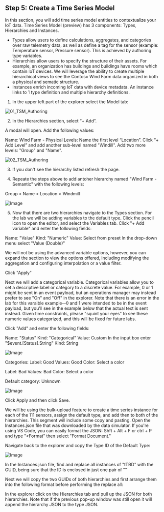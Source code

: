 ## Step 5: Create a Time Series Model

In this section, you will add time series model entities to contextualize your IoT data. Time Series Model (preview) has 3 components: Types, Hierarchies and Instances.

* Types allow users to define calculations, aggregates, and categories over raw telemetry data, as well as define a tag for the sensor (example: Temperature sensor, Pressure sensor). This is achieved by authoring type variables.
* Hierarchies allow users to specify the structure of their assets. For example, an organization has buildings and buildings have rooms which contain IoT devices. We will leverage the ability to create multiple hierarchical views to see the Contoso Wind Farm data organized in both a physical and sematic structure.
* Instances enrich incoming IoT data with device metadata. An instance links to 1 type definition and multiple hierarchy definitions.

1. In the upper left part of the explorer select the Model tab:

![01_TSM_Authoring](../assets/01_TSM_Authoring.png)

2. In the Hierarchies section, select “+ Add”.

A modal will open. Add the following values:

Name: Wind Farm - Physical
Levels:
Name the first level “Location”.
Click “+ Add Level” and add another sub-level named "Windill".
Add two more levels: "Group" and "Name".

![02_TSM_Authoring](../assets/02_TSM_Authoring.png)

3. If you don't see the hierarchy listed refresh the page. 

4. Repeate the steps above to add antoher hierarchy named "Wind Farm - Semantic" with the following levels: 

Group > Name > Location > Windmill

![Image](../assets/03_TSM_Authoring.png)

5. Now that there are two hierarchies navigate to the Types section. For the lab we will be adding variables to the default type. Click the pencil icon to open the editor, and select the Variables tab. Click "+ Add variable" and enter the following fields:

Name: "Value"
Kind: "Numeric"
Value: Select from preset
In the drop-down menu select "Value (Double)"

We will not be using the advanced variable options, however, you can expand the section to view the options offered, including modifying the aggregation and configuring interpolation or a value filter.

Click "Apply"

Next we will add a categorical variable. Categorical variables allow you to set a descriptive label or category to a discrete value. For example, 0 or 1 might be sent in an event payload, but an operations manager may instead prefer to see "On" and "Off" in the explorer. Note that there is an error in the lab for this varaible example--0 and 1 were intended to be in the event payload, but you'll see in the example below that the actual text is sent instead. Given time constraints, please "squint your eyes" to see these numeric values categorized, and this will be fixed for future labs.

Click "Add" and enter the following fields:

Name: "Status"
Kind: "Categorical"
Value: Custom
In the input box enter "$event.[Status].String"
Kind: String

![Image](../assets/04_TSM_Authoring.png)


Categories:
Label: Good
Values: Good
Color: Select a color

Label: Bad
Values: Bad
Color: Select a color

Default category: Unknown

![Image](../assets/05_TSM_Authoring.png)

Click Apply and then click Save.

We will be using the bulk-upload feature to create a time series instance for each of the 111 sensors, assign the default type, and add then to both of the hierarchies. This segment will include some copy and pasting. Open the Instances.json file that was downloaded by the data simulator. If you're using VS Code, you can easily format the JSON: Shft + Alt + F or ctrl + P and type ">Format" then select "Format Document."

Navigate back to the explorer and copy the Type ID of the Default Type:

![Image](../assets/06_TSM_Authoring.png)

In the Instances.json file, find and replace all instances of "tTBD" with the GUID, being sure that the ID is enclosed in just one pair of ""

Next we will copy the two GUIDs of both hierarchies and first arrange them into the following format before performing the replace all: 


In the explorer click on the Hierarchies tab and pull up the JSON for both hierarchies. Note that if the previous pop-up window was still open it will append the hierarchy JSON to the type JSON.  










